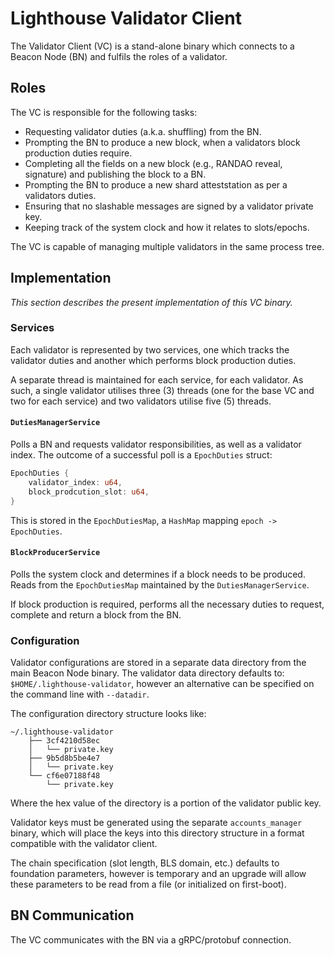 # Lighthouse Validator Client

The Validator Client (VC) is a stand-alone binary which connects to a Beacon
Node (BN) and fulfils the roles of a validator.

## Roles

The VC is responsible for the following tasks:

- Requesting validator duties (a.k.a. shuffling) from the BN.
- Prompting the BN to produce a new block, when a validators block production
	duties require.
- Completing all the fields on a new block (e.g., RANDAO reveal, signature) and
	publishing the block to a BN.
- Prompting the BN to produce a new shard atteststation as per a validators
	duties.
- Ensuring that no slashable messages are signed by a validator private key.
- Keeping track of the system clock and how it relates to slots/epochs.

The VC is capable of managing multiple validators in the same process tree.

## Implementation

_This section describes the present implementation of this VC binary._

### Services

Each validator is represented by two services, one which tracks the validator
duties and another which performs block production duties.

A separate thread is maintained for each service, for each validator. As such,
a single validator utilises three (3) threads (one for the base VC and two for
each service) and two validators utilise five (5) threads.

#### `DutiesManagerService`

Polls a BN and requests validator responsibilities, as well as a validator
index. The outcome of a successful poll is a `EpochDuties` struct:

```rust
EpochDuties {
	validator_index: u64,
	block_prodcution_slot: u64,
}
```

This is stored in the `EpochDutiesMap`, a `HashMap` mapping `epoch ->
EpochDuties`.

#### `BlockProducerService`

Polls the system clock and determines if a block needs to be produced. Reads
from the `EpochDutiesMap` maintained by the `DutiesManagerService`.

If block production is required, performs all the necessary duties to request,
complete and return a block from the BN.

### Configuration

Validator configurations are stored in a separate data directory from the main Beacon Node
binary. The validator data directory defaults to:
`$HOME/.lighthouse-validator`, however an alternative can be specified on the command line
with `--datadir`.

The configuration directory structure looks like:
```
~/.lighthouse-validator
    ├── 3cf4210d58ec
    │   └── private.key
    ├── 9b5d8b5be4e7
    │   └── private.key
    └── cf6e07188f48
        └── private.key
```

Where the hex value of the directory is a portion of the validator public key.

Validator keys must be generated using the separate `accounts_manager` binary, which will
place the keys into this directory structure in a format compatible with the validator client.

The chain specification (slot length, BLS domain, etc.) defaults to foundation
parameters, however is temporary and an upgrade will allow these parameters to be
read from a file (or initialized on first-boot).

## BN Communication

The VC communicates with the BN via a gRPC/protobuf connection.
